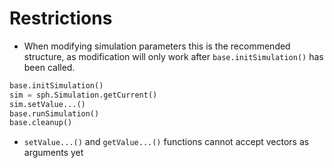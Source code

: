 # Restrictions

- When modifying simulation parameters this is the recommended structure, as modification will only work after `base.initSimulation()` has been called.
```python
base.initSimulation()
sim = sph.Simulation.getCurrent()
sim.setValue...()
base.runSimulation()
base.cleanup()
```
- `setValue...()` and `getValue...()` functions cannot accept vectors as arguments yet

